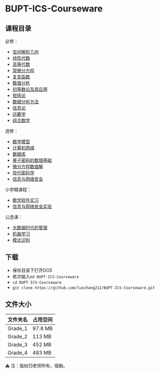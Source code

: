 # BUPT-ICS-Courseware

## 课程目录

必修：
* [空间解析几何](https://github.com/luochang212/BUPT-ICS-Courseware/tree/master/Grade_1/%E7%A9%BA%E9%97%B4%E8%A7%A3%E6%9E%90%E5%87%A0%E4%BD%95)
* [线性代数](https://github.com/luochang212/BUPT-ICS-Courseware/tree/master/Grade_1/%E7%BA%BF%E6%80%A7%E4%BB%A3%E6%95%B0)
* [高等代数](https://github.com/luochang212/BUPT-ICS-Courseware/tree/master/Grade_1/%E9%AB%98%E7%AD%89%E4%BB%A3%E6%95%B0)
* [常微分方程](<https://github.com/luochang212/BUPT-ICS-Courseware/tree/master/Grade_2/%E5%B8%B8%E5%BE%AE%E5%88%86%E6%96%B9%E7%A8%8B>)
* [复变函数](https://github.com/luochang212/BUPT-ICS-Courseware/tree/master/Grade_2/%E5%A4%8D%E5%8F%98%E5%87%BD%E6%95%B0)
* [数值分析](<https://github.com/luochang212/BUPT-ICS-Courseware/tree/master/Grade_2/%E6%95%B0%E5%80%BC%E5%88%86%E6%9E%90>)
* [初等数论及其应用](https://github.com/luochang212/BUPT-ICS-Courseware/tree/master/Grade_3/%E5%A4%A7%E4%B8%89%EF%BC%88%E4%B8%8A%EF%BC%89/%E5%88%9D%E7%AD%89%E6%95%B0%E8%AE%BA%E5%8F%8A%E5%85%B6%E5%BA%94%E7%94%A8)
* [矩阵论](https://github.com/luochang212/BUPT-ICS-Courseware/tree/master/Grade_3/%E5%A4%A7%E4%B8%89%EF%BC%88%E4%B8%8A%EF%BC%89/%E7%9F%A9%E9%98%B5%E8%AE%BA)
* [数据分析方法](https://github.com/luochang212/BUPT-ICS-Courseware/tree/master/Grade_3/%E5%A4%A7%E4%B8%89%EF%BC%88%E4%B8%8A%EF%BC%89/%E6%95%B0%E6%8D%AE%E5%88%86%E6%9E%90%E6%B3%95)
* [信息论](https://github.com/luochang212/BUPT-ICS-Courseware/tree/master/Grade_3/%E5%A4%A7%E4%B8%89%EF%BC%88%E4%B8%8A%EF%BC%89/%E4%BF%A1%E6%81%AF%E8%AE%BA)
* [运筹学](https://github.com/luochang212/BUPT-ICS-Courseware/tree/master/Grade_3/%E5%A4%A7%E4%B8%89%EF%BC%88%E4%B8%8A%EF%BC%89/%E8%BF%90%E7%AD%B9%E5%AD%A6)
* [组合数学](https://github.com/luochang212/BUPT-ICS-Courseware/tree/master/Grade_3/%E5%A4%A7%E4%B8%89%EF%BC%88%E4%B8%8A%EF%BC%89/%E7%BB%84%E5%90%88%E6%95%B0%E5%AD%A6)

选修：
* [数学模型](https://github.com/luochang212/BUPT-ICS-Courseware/tree/master/Grade_2/%E6%95%B0%E5%AD%A6%E6%A8%A1%E5%9E%8B)
* [计算机网络](https://github.com/luochang212/BUPT-ICS-Courseware/tree/master/Grade_2/%E8%AE%A1%E7%AE%97%E6%9C%BA%E7%BD%91%E7%BB%9C)
* [数据库](https://github.com/luochang212/BUPT-ICS-Courseware/tree/master/Grade_2/%E6%95%B0%E6%8D%AE%E5%BA%93)
* [量子密码的数理基础](https://github.com/luochang212/BUPT-ICS-Courseware/tree/master/Grade_3/%E5%A4%A7%E4%B8%89%EF%BC%88%E4%B8%8B%EF%BC%89/%E9%87%8F%E5%AD%90%E5%AF%86%E7%A0%81%E7%9A%84%E6%95%B0%E7%90%86%E5%9F%BA%E7%A1%80)
* [微分方程数值解](https://github.com/luochang212/BUPT-ICS-Courseware/tree/master/Grade_3/%E5%A4%A7%E4%B8%89%EF%BC%88%E4%B8%8B%EF%BC%89/%E5%BE%AE%E5%88%86%E6%96%B9%E7%A8%8B%E6%95%B0%E5%80%BC%E8%A7%A3)
* [现代密码学](https://github.com/luochang212/BUPT-ICS-Courseware/tree/master/Grade_3/%E5%A4%A7%E4%B8%89%EF%BC%88%E4%B8%8B%EF%BC%89/%E7%8E%B0%E4%BB%A3%E5%AF%86%E7%A0%81%E5%AD%A6)
* [信息与网络安全](https://github.com/luochang212/BUPT-ICS-Courseware/tree/master/Grade_3/%E5%A4%A7%E4%B8%89%EF%BC%88%E4%B8%8B%EF%BC%89/%E4%BF%A1%E6%81%AF%E4%B8%8E%E7%BD%91%E7%BB%9C%E5%AE%89%E5%85%A8)

小学期课程：
* [数学软件实习](https://github.com/luochang212/BUPT-ICS-Courseware/tree/master/Grade_4/%E6%95%B0%E5%AD%A6%E8%BD%AF%E4%BB%B6%E5%AE%9E%E4%B9%A0(MATLAB))
* [信息与网络安全实验](https://github.com/luochang212/BUPT-ICS-Courseware/tree/master/Grade_3/%E5%A4%A7%E4%B8%89%EF%BC%88%E4%B8%8B%EF%BC%89/%E4%BF%A1%E6%81%AF%E4%B8%8E%E7%BD%91%E7%BB%9C%E5%AE%89%E5%85%A8%E5%AE%9E%E9%AA%8C)

公选课：
* [大数据时代的管理](https://github.com/luochang212/BUPT-ICS-Courseware/tree/master/Grade_1/%E5%A4%A7%E6%95%B0%E6%8D%AE%E6%97%B6%E4%BB%A3%E7%9A%84%E7%AE%A1%E7%90%86)
* [机器学习](https://github.com/luochang212/BUPT-ICS-Courseware/tree/master/Grade_4/%E6%9D%8E%E6%98%A5%E5%85%89-%E6%9C%BA%E5%99%A8%E5%AD%A6%E4%B9%A0)
* [模式识别](https://github.com/luochang212/BUPT-ICS-Courseware/tree/master/Grade_4/%E6%9D%8E%E6%98%A5%E5%85%89-%E6%A8%A1%E5%BC%8F%E8%AF%86%E5%88%AB)

## 下载

* 保存目录下打开DOS
* 依次输入`md BUPT-ICS-Courseware`
* `cd BUPT-ICS-Courseware`
* `git clone https://github.com/luochang212/BUPT-ICS-Courseware.git`

## 文件大小

|  文件夹名  |   占用空间    |
|------------|------------|
|Grade_1|97.8 MB|
|Grade_2|113 MB|
|Grade_3|452 MB|
|Grade_4|483 MB|

:warning:  注：版权归老师所有，侵删。

